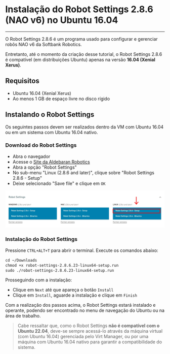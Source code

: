 # Instalação do Robot Settings 2.8.6 (NAO v6) no Ubuntu 16.04
---

O Robot Settings 2.8.6 é um programa usado para configurar e gerenciar robôs NAO v6 da Softbank Robotics.

Entretanto, até o momento da criação desse tutorial, o Robot Settings 2.8.6 é compatível (em distribuições Ubuntu) apenas na versão **16.04 (Xenial Xerus)**.

## Requisitos

- Ubuntu 16.04 (Xenial Xerus)
- Ao menos 1 GB de espaço livre no disco rígido

## Instalando o Robot Settings

Os seguintes passos devem ser realizados dentro da VM com Ubuntu 16.04 ou em um sistema com Ubuntu 16.04 nativo.

### Download do Robot Settings 

- Abra o navegador
- Acesse o [Site da Aldebaran Robotics](https://www.aldebaran.com/en/support/nao-6/downloads-softwares)
- Abra a opção "Robot Settings"
- No sub-menu "Linux (2.8.6 and later)", clique sobre "Robot Settings 2.8.6 - Setup"
- Deixe selecionado "Save file" e clique em `OK`

<div align=center>
    <img src='../overrides/assets/images/robot_settings1.jpg'>
</div>

### Instalação do Robot Settings

Pressione `CTRL+ALT+T` para abrir o terminal. Execute os comandos abaixo:

```
cd ~/Downloads
chmod +x robot-settings-2.8.6.23-linux64-setup.run
sudo ./robot-settings-2.8.6.23-linux64-setup.run
```

Prosseguindo com a instalação:

- Clique em `Next` até que apareça o botão `Install`
- Clique em `Install`, aguarde a instalação e clique em `Finish`

Com a realização dos passos acima, o Robot Settings estará instalado e operante, podendo ser encontrado no menu de navegação do Ubuntu ou na área de trabalho.

> Cabe ressaltar que, como o Robot Settings **não é compatível com o Ubuntu 22.04**, deve-se sempre acessá-lo através da máquina virtual (com Ubuntu 16.04) gerenciada pelo Virt Manager, ou por uma máquina com Ubuntu 16.04 nativo para garantir a compatibilidade do sistema.
